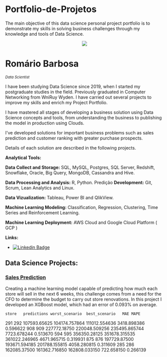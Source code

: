 # Portfolio-de-Projetos
The main objective of this data science personal project portfolio is to demonstrate my skills in solving business challenges through my knowledge and tools of Data Science.

<p align='center'>
    <img src='banner.png'<
</p>

# Romário Barbosa
<sub>*Data Scientist*</sub>

I have been studying Data Science since 2019, when I started my postgraduate studies in the field. Previously graduated in Computer Networking from WniRuy Wyden. I have carried out several projects to improve my skills and enrich my Project Portfolio.

I have mastered all stages of developing a business solution using Data Science concepts and tools, from understanding the business to publishing the model in production using Clouds.

I've developed solutions for important business problems such as sales prediction and customer ranking with greater purchase prospects.

Details of each solution are described in the following projects.


**Analytical Tools:**

**Data Collect and Storage:** SQL, MySQL, Postgres, SQL Server, Redshift, Snowflake, Oracle, Big Query, MongoDB, Cassandra and Hive.

**Data Processing and Analysis:** R, Python.
Predição
**Development:** Git, Scrum, Lean Analytics and Linux.

**Data Vizualization:** Tableau, Power BI and QlikView.

**Machine Learning Modeling:** Classification, Regression, Clustering, Time Series and Reinforcement Learning.

**Machine Learning Deployment:** AWS Cloud and Google Cloud Platform ( GCP )  

**Links:**
* [![Linkedin Badge](https://img.shields.io/badge/-LinkedIn-blue?style=flat&logo=LinkedIn&logoColor=white)](https://www.linkedin.com/in/romario-barbosa-744650138/)


## Data Science Projects:

### [Sales Prediction]( https://github.com/romariobarbosa/sales-predict-mobile )

Creating a machine learning model capable of predicting how much each store will sell in the next 6 weeks, this challenge comes from a need for the CFO to determine the budget to carry out store renovations. In this project I developed an XGBoost model, which had an error of 0.093% on average.

	store	predictions	worst_scenario	best_scenario	MAE	MAPE
291	292	107593.65625	104174.757864	111012.554636	3418.898386	0.596622
908	909	227772.18750	220048.509256	235495.865744	7723.678244	0.513670
594	595	356350.28125	351678.315535	361022.246965	4671.965715	0.319931
875	876	197729.87500	193671.594185	201788.155815	4058.280815	0.311609
285	286	162085.37500	161362.716850	162808.033150	722.658150	0.266139
